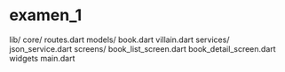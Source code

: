 # examen_1
lib/
  core/
    routes.dart
  models/
    book.dart
    villain.dart
  services/
    json_service.dart
  screens/
    book_list_screen.dart
    book_detail_screen.dart
    widgets
  main.dart
